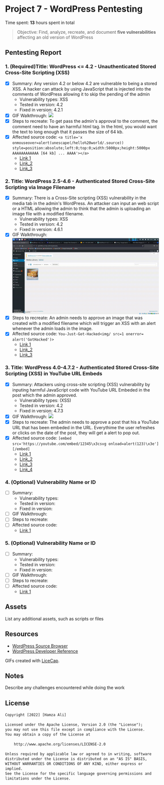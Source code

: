 # Project 7 - WordPress Pentesting

Time spent: **13** hours spent in total

> Objective: Find, analyze, recreate, and document **five vulnerabilities** affecting an old version of WordPress

## Pentesting Report

### 1. (Required)Title: WordPress <= 4.2 - Unauthenticated Stored Cross-Site Scripting (XSS)
  - [x] Summary: Any version 4.2 or below 4.2 are vulnerable to being a stored XSS. A hacker can attack by using JavaScript that is injected into the comments of WordPress allowing it to skip the pending of the admin
    - Vulnerability types: XSS
    - Tested in version: 4.2
    - Fixed in version: 4.2.1
  - [x] GIF Walkthrough: 
    ![](v1.gif)
  - [x] Steps to recreate: To get pass the admin's approval to the comment, the comment need to have an harmful html tag. In the html, you would want the text to long enough that it passes the size of 64 kb.
  - [x] Affected source code: `<a title='x onmouseover=alert(unescape(/hello%20world/.source)) style=position:absolute;left:0;top:0;width:5000px;height:5000px AAAAAAAAAAAA [64 kb] ... AAAA'></a>`
    - [Link 1](https://wpscan.com/vulnerability/8051e64b-f73e-45ce-a853-02b8e425155b)
    - [Link_2](https://cve.mitre.org/cgi-bin/cvename.cgi?name=CVE-2015-3440)
    - [Link_3](https://www.exploit-db.com/exploits/36844/)
### 2. Title: WordPress 2.5-4.6 - Authenticated Stored Cross-Site Scripting via Image Filename
  - [x] Summary: There is a Cross-Site scripting (XSS) vulnerability in the media tab in the admin's WordPress. An attacker can input an web script or a HTML allowing the admin to think that the admin is uploading an image file with a modified filename.
    - Vulnerability types: XSS
    - Tested in version: 4.2
    - Fixed in version: 4.6.1
  - [x] GIF Walkthrough: 
    ![](v2.gif)
  - [x] Steps to recreate: An admin needs to approve an image that was created with a modified filename which will trigger an XSS with an alert whenever the admin loads in the image.
  - [x] Affected source code: `You-Just-Got-Hacked<img/ src=1 onerror= alert('GotHacked')>`
    - [Link 1](https://wpscan.com/vulnerability/21169b6d-61dd-4abc-b77b-167ff5f122ac)
    - [Link_2](https://wpscan.com/vulnerability/e84eaf3f-677a-465a-8f96-ea4cf074c980)
    - [Link_3](https://cve.mitre.org/cgi-bin/cvename.cgi?name=CVE-2016-7168)
### 3. Title: WordPress  4.0-4.7.2 - Authenticated Stored Cross-Site Scripting (XSS) in YouTube URL Embeds
  - [x] Summary: Attackers using cross-site scripting (XSS) vulnerability by inputing harmful JavaScript code with YouTube URL Embeded in the post which the admin approved.
    - Vulnerability types: (XSS)
    - Tested in version: 4.2
    - Fixed in version: 4.7.3
  - [x] GIF Walkthrough: 
  ![](v3.gif)
  - [x] Steps to recreate: The admin needs to approve a post that his a YouTube URL that has been embeded in the URL. Everythime the user refreshes or clicks on the date of the post, they will get a alert to pop out.
  - [x] Affected source code: `[embed src='https://youtube.com/embed/12345\x3csvg onload=alert(123)\x3e'][/embed]`
    - [Link 1](https://wpscan.com/vulnerability/3ee54fc3-f4b4-4c35-8285-9d6719acecf0)
    - [Link_2](https://cve.mitre.org/cgi-bin/cvename.cgi?name=CVE-2017-6817)
    - [Link_3](https://wordpress.org/news/2017/03/wordpress-4-7-3-security-and-maintenance-release/)
    - [Link_4](https://blog.sucuri.net/2017/03/stored-xss-in-wordpress-core.html)
### 4. (Optional) Vulnerability Name or ID
  - [ ] Summary: 
    - Vulnerability types:
    - Tested in version:
    - Fixed in version: 
  - [ ] GIF Walkthrough: 
  - [ ] Steps to recreate: 
  - [ ] Affected source code:
    - [Link 1](https://core.trac.wordpress.org/browser/tags/version/src/source_file.php)
### 5. (Optional) Vulnerability Name or ID
  - [ ] Summary: 
    - Vulnerability types:
    - Tested in version:
    - Fixed in version: 
  - [ ] GIF Walkthrough: 
  - [ ] Steps to recreate: 
  - [ ] Affected source code:
    - [Link 1](https://core.trac.wordpress.org/browser/tags/version/src/source_file.php) 

## Assets

List any additional assets, such as scripts or files

## Resources

- [WordPress Source Browser](https://core.trac.wordpress.org/browser/)
- [WordPress Developer Reference](https://developer.wordpress.org/reference/)

GIFs created with [LiceCap](http://www.cockos.com/licecap/).

## Notes

Describe any challenges encountered while doing the work

## License

    Copyright [2022] [Hamza Ali]

    Licensed under the Apache License, Version 2.0 (the "License");
    you may not use this file except in compliance with the License.
    You may obtain a copy of the License at

        http://www.apache.org/licenses/LICENSE-2.0

    Unless required by applicable law or agreed to in writing, software
    distributed under the License is distributed on an "AS IS" BASIS,
    WITHOUT WARRANTIES OR CONDITIONS OF ANY KIND, either express or implied.
    See the License for the specific language governing permissions and
    limitations under the License.
